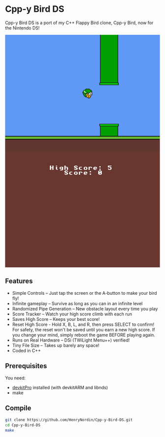 # Cpp-y Bird DS

Cpp-y Bird DS is a port of my C++ Flappy Bird clone, Cpp-y Bird, now for the Nintendo DS!

![Game Screenshot](screenshot_1.png)


## Features
- Simple Controls – Just tap the screen or the A-button to make your bird fly!
- Infinite gameplay – Survive as long as you can in an infinite level
- Randomized Pipe Generation – New obstacle layout every time you play
- Score Tracker – Watch your high score climb with each run
- Saves High Score – Keeps your best score!
- Reset High Score - Hold X, B, L, and R, then press SELECT to confirm! For safety, the reset won't be saved until you earn a new high score. If you change your mind, simply reboot the game BEFORE playing again.
- Runs on Real Hardware – DSi (TWiLight Menu++) verified!
- Tiny File Size – Takes up barely any space!
- Coded in C++


## Prerequisites

You need:

- [devkitPro](https://devkitpro.org/) installed (with devkitARM and libnds)
- make


## Compile

```bash
git clone https://github.com/HenryNordin/Cpp-y-Bird-DS.git
cd Cpp-y-Bird-DS
make
